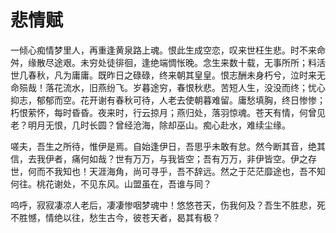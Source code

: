 # 悲情赋

一倾心痴情梦里人，再重逢黄泉路上魂。恨此生成空恋，叹来世枉生悲。时不来命舛，缘散尽途艰。未穷处徒徘徊，逢绝端惆怅晚。念生来数十载，无事所所；料活世几春秋，凡为庸庸。既昨日之碌碌，终来朝其皇皇。恨志酬未身朽兮，泣时来无命殒哉！落花流水，旧燕纷飞。岁暮途穷，春恨秋悲。苦短人生，没没而终；忧心抑志，郁郁而空。花开谢有春秋可待，人老去使朝暮难留。庸愁填胸，终日惨惨；朽恨萦怀，每时昏昏。夜来时，行云掠月；燕归处，落羽惊魂。苍天有情，何曾见老？明月无恨，几时长圆？曾经沧海，除却巫山。痴心赴水，难续尘缘。

嗟夫，吾生之所待，惟伊是焉。自始逢伊日，吾思乎未敢有怠。然今断其音，绝其信，去我伊者，痛何如哉？世有万万，与我皆空；吾有万万，非伊皆空。伊之存世，何而不我知也！天涯海角，尚可寻乎，吾不辞远。然之于茫茫靡途也，吾不知何往。桃花谢处，不见东风。山盟虽在，吾谁与同？

呜呼，寂寂凄凉人老后，凄凄惨咽梦魂中！悠悠苍天，伤我何及？吾生不胜悲，死不胜憾，情绝以往，愁生古今，彼苍天者，曷其有极？





　











